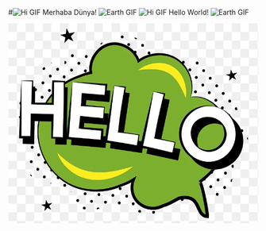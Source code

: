 #![Hi GIF](https://github.com/TheDudeThatCode/TheDudeThatCode/raw/master/Assets/Hi.gif)
 Merhaba Dünya! ![Earth GIF](https://github.com/TheDudeThatCode/TheDudeThatCode/raw/master/Assets/Earth.gif) ![Hi GIF](https://github.com/TheDudeThatCode/TheDudeThatCode/raw/master/Assets/Hi.gif)
 Hello World! ![Earth GIF](https://github.com/TheDudeThatCode/TheDudeThatCode/raw/master/Assets/Earth.gif)




![Hello PNG](hello.png)
